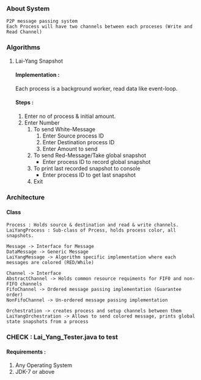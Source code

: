### About System
    P2P message passing system
    Each Process will have two channels between each proceses (Write and Read Channel) 

### Algorithms
1. Lai-Yang Snapshot
   #### Implementation :
   Each process is a background worker, read data like event-loop.
   #### Steps :
    1. Enter no of process & initial amount.
    2. Enter Number
        1. To send White-Message
            1. Enter Source process ID
            2. Enter Destination process ID
            3. Enter Amount to send
        2. To send Red-Message/Take global snapshot
            * Enter process ID to record global snapshot
        3. To print last recorded snapshot to console
            * Enter process ID to get last snapshot
        4. Exit
### Architecture
#### Class
    Process : Holds source & destination and read & write channels.
    LaiYangProcess : Sub-class of Prcess, holds process color, all snapshots.
    
    Message -> Interface for Message
    DataMessage -> Generic Message
    LaiYangMessage -> Algorithm specific implementation where each messages are colored (RED/While)

    Channel -> Interface
    AbstractChannel -> Holds common resource requiments for FIF0 and non-FIFO channels
    FifoChannel -> Ordered message passing implementation (Guarantee order)
    NonFifoChannel -> Un-ordered message passing implementation
    
    Orchestration -> creates process and setup channels between them
    LaiYangOrchestration -> Allows to send colored message, prints global state snapshots from a process

### CHECK : Lai_Yang_Tester.java to test

#### Requirements :
1. Any Operating System
2. JDK-7 or above
